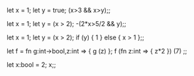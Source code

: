 let x = 1;
let y = true;
(x>3 && x>y);;

let x = 1;
let y = (x > 2);
-(2*x>5/2 && y);;

let x = 1;
let y = (x > 2);
if (y) { 1 } else { x > 1 };;

let f = fn g:int->bool,z:int => { g (z) };
f (fn z:int => { z*2 }) (7)
;;

let x:bool = 2; x;;
